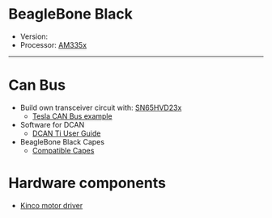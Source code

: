 # BeagleBone Black

- Version:
- Processor: [AM335x](http://www.ti.com/lit/ds/symlink/am3358.pdf)

---

# Can Bus

- Build own transceiver circuit with: [SN65HVD23x](http://www.ti.com/lit/ds/symlink/sn65hvd230.pdf)
  - [Tesla CAN Bus example](https://www.instructables.com/id/DIY-Beaglebone-CAN-Bus-Cape/)
- Software for DCAN
  - [DCAN Ti User Guide](http://processors.wiki.ti.com/index.php/Linux_Core_DCAN_User%27s_Guide)
- BeagleBone Black Capes
  - [Compatible Capes](https://elinux.org/Beagleboard:BeagleBone_Capes)

# Hardware components

- [Kinco motor driver](https://en.kinco.cn/productById?kind=4&id=112)
